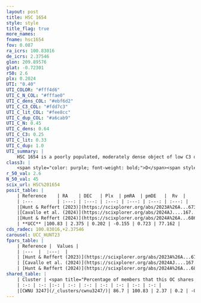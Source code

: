 ```yaml
---
layout: post
title: HSC 1654
style: style
title_flag: true
more_names: 
fname: hsc1654
fov: 0.087
ra_icrs: 100.83016
de_icrs: 2.37546
glon: 209.89576
glat: -0.72301
r50: 2.6
plx: 0.2024
UTI: "0.40"
UTI_COLOR: "#fff4d6"
UTI_C_N_COL: "#fffae0"
UTI_C_dens_COL: "#ebf6d2"
UTI_C_C3_COL: "#fdd7c3"
UTI_C_lit_COL: "#fee8cc"
UTI_C_dup_COL: "#a6cab9"
UTI_C_N: 0.45
UTI_C_dens: 0.64
UTI_C_C3: 0.25
UTI_C_lit: 0.33
UTI_C_dup: 1.0
UTI_summary: |
    HSC 1654 is a poorly populated, moderately dense object of low C3 quality. It was recently reported in the literature. This object shares a large percentage of members with a later reported entry.
class3: |
    <span style="color: purple; font-weight: bold;">D</span><span style="color: #FFC300; font-weight: bold;">B</span>
r_50_val: 2.6
N_50_val: 45
scix_url: HSC%201654
posit_table: |
    | Reference    | RA    | DEC   | Plx  | pmRA  | pmDE   |  Rv  |
    | :---         | :---: | :---: | :---: | :---: | :---: | :---: |
    |[Hunt & Reffert (2023)](https://scixplorer.org/abs/2023A%26A...673A.114H) | 100.838 | 2.376 | 0.204 | -0.15 | 0.65 | -- |
    |[Cavallo et al. (2024)](https://scixplorer.org/abs/2024AJ....167...12C) | 100.848 | 2.359 | 0.202 | -- | -- | -- |
    |[Hunt & Reffert (2024)](https://scixplorer.org/abs/2024A%26A...686A..42H) | 100.838 | 2.376 | 0.204 | -0.15 | 0.65 | -- |
    | **UCC** |100.83 | 2.375 | 0.202 | -0.155 | 0.723 | 77.162 | 
cds_radec: 100.83016,+2.37546
carousel: UCC_HUNT23
fpars_table: |
    | Reference |  Values |
    | :---  |  :---:  |
    | [Hunt & Reffert (2023)](https://scixplorer.org/abs/2023A%26A...673A.114H) | `AV50=2.366, diffAV50=2.496, MOD50=13.007, logAge50=7.8` |
    | [Cavallo et al. (2024)](https://scixplorer.org/abs/2024AJ....167...12C) | `AV50=2.79, dMod50=13.39, logAge50=8.06, [Fe/H]50=0.33` |
    | [Hunt & Reffert (2024)](https://scixplorer.org/abs/2024A%26A...686A..42H) | `MassJ=613.739` |
shared_table: |
    | Cluster | <span title="Percentage of members that this OC shares with the ones listed">%</span>   | RA   | DEC   | Plx   | pmRA  | pmDE  | Rv | UTI |
    | :-: | :-: |:-: | :-: | :-: | :-: | :-: | :-: | :-: |
    |[CWNU 3247](/_clusters/cwnu3247/)| 86.7 | 100.83 | 2.37 | 0.2 | -0.14 | 0.74 | 77.16 |0.08 |
---
```

